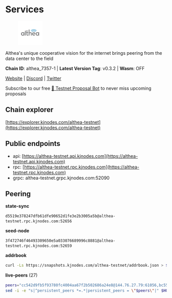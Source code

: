 # Services

<figure><img src="https://raw.githubusercontent.com/kj89/cosmos-images/main/logos/althea.png" alt=""><figcaption></figcaption></figure>

Althea's unique cooperative vision for the internet  brings peering from the data center to the field

**Chain ID**: althea_7357-1 | **Latest Version Tag**: v0.3.2 | **Wasm**: OFF

[Website](https://www.althea.net) | [Discord](https://discord.gg/ZTKWfpDs) | [Twitter](https://twitter.com/altheanetwork)



Subscribe to our free [🤖 Testnet Proposal Bot](https://t.me/kjnodes_testnet_proposal_bot) to never miss upcoming proposals


## Chain explorer
[https://explorer.kjnodes.com/althea-testnet](https://explorer.kjnodes.com/althea-testnet)

## Public endpoints

* api: [https://althea-testnet.api.kjnodes.com](https://althea-testnet.api.kjnodes.com)
* rpc: [https://althea-testnet.rpc.kjnodes.com](https://althea-testnet.rpc.kjnodes.com)
* grpc: althea-testnet.grpc.kjnodes.com:52090

## Peering

**state-sync**

```text
d5519e378247dfb61dfe90652d1fe3e2b3005a5b@althea-testnet.rpc.kjnodes.com:52656
```

**seed-node**

```text
3f472746f46493309650e5a033076689996c8881@althea-testnet.rpc.kjnodes.com:52659
```

**addrbook**
```bash
curl -Ls https://snapshots.kjnodes.com/althea-testnet/addrbook.json > $HOME/.althea/config/addrbook.json
```

**live-peers** (27)
```bash
peers="cc542d9fb5f93780fc4004aa67f2b502686a24e8@144.76.27.79:61056,bc55fa695313549672c4a480143dc400eaada16b@138.201.136.49:29656,ccc09b0fb3c5f6b2dc826a6896bf43b099921bdb@207.180.253.242:26656,79d18c52d35ddd204f61e9be8aa3c7b35d75cab7@65.108.139.20:26656,a3ac64c5c84817f3694a866298399e6ad71ff26c@65.21.53.39:26656,17edf24237b1c2b5b196d344761f964407d05862@65.108.233.109:12456,698edcaf59b14f7bf50b681ef1ee3046fa062c77@65.109.92.235:11056,5df46d6901ca3487b640950cd0ffedd315536ca1@161.97.139.245:26656,1d9a103d1e24c590bdfb577537eddd19a322f886@65.109.92.240:17886,019988ce47565ad683b7675216e8fbcb171b841c@107.155.125.170:26656,15e7baf69c0db5c25e26cd1f13eb0d52a7a708b5@142.202.241.235:26656,d5519e378247dfb61dfe90652d1fe3e2b3005a5b@65.109.68.190:52656,0d4220d2bbda711183a8db6f45c26b1541fa0d6a@65.109.116.204:21856,6655b2be870706c16d417ab15dd82a60fda0a0bd@78.46.61.117:01656,76932bbeb29836c6405329c21358d051ef6e33a3@65.109.65.163:21856,6c3d7683bf40a521b7c22391fd6c989b46a2e0e2@78.46.106.75:27656,0037b2dc30933fa5c027a83be39f0061253ff83b@5.189.157.140:26656,8af3c5f2e975150cbf2d57bea182c2ca0fb808d2@65.21.237.170:10456,04917b5810df2a380c1b18d83f577f1aba550818@222.106.187.14:53300,937dcf8c45b7c64e5188a7036427f2ce86383035@95.165.89.222:24126,0aac1fc75b4a613f6bb7d15c6250350d478227a6@66.45.231.30:11144,ee22e048af133e8e83d594314a67b89be964eb37@138.201.225.104:47856,5bad7ac6f006ee3b6f52dc91e85b5aae8e488233@194.163.149.53:26656,2f43ea489479761a7cb7e250b634706d2a441c27@94.19.249.187:29656,90d692d481c1c4739ba8a7045b5552fa8d410901@88.99.164.158:17886,733e9d5f995c2866df9f2e1254551940f060a70c@51.159.159.112:26656,ade4d8bc8cbe014af6ebdf3cb7b1e9ad36f412c0@176.9.82.221:12456"
sed -i -e "s|^persistent_peers *=.*|persistent_peers = \"$peers\"|" $HOME/.althea/config/config.toml
```
